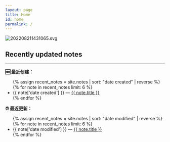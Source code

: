 ```yaml
---
layout: page
title: Home
id: home
permalink: /
---
```





![202208211431065.svg](https://img2.oldwinter.top/202208211431065.svg)




## Recently updated notes

---


<strong>🆕 最近创建：</strong>

<ul>
  {% assign recent_notes = site.notes | sort: "date created" | reverse %}
  {% for note in recent_notes limit: 6 %}
    <li>
      {{ note['date created'] }} — <a class="internal-link" href=" {{ note.url }} "> {{ note.title }} </a>
    </li>
  {% endfor %}
</ul>


<strong>⏰ 最近更新：</strong>

<ul>
  {% assign recent_notes = site.notes | sort: "date modified" | reverse %}
  {% for note in recent_notes limit: 6 %}
    <li>
      {{ note['date modified'] }} — <a class="internal-link" href=" {{ note.url }} "> {{ note.title }} </a>
    </li>
  {% endfor %}
</ul>

<style>
  .wrapper {
    max-width: 46em;
  }
</style>
